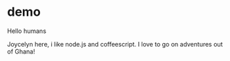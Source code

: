 # demo

Hello humans

Joycelyn here, i like node.js and coffeescript.
I love to go on adventures out of Ghana!
